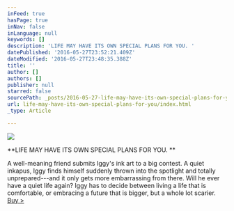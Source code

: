 ```yaml
---
inFeed: true
hasPage: true
inNav: false
inLanguage: null
keywords: []
description: 'LIFE MAY HAVE ITS OWN SPECIAL PLANS FOR YOU. '
datePublished: '2016-05-27T23:52:21.409Z'
dateModified: '2016-05-27T23:48:35.388Z'
title: ''
author: []
authors: []
publisher: null
starred: false
sourcePath: _posts/2016-05-27-life-may-have-its-own-special-plans-for-you.md
url: life-may-have-its-own-special-plans-for-you/index.html
_type: Article

---
```

![](https://the-grid-user-content.s3-us-west-2.amazonaws.com/f703d847-5fb8-4008-80ec-5f54d848e8f2.jpg)

**LIFE MAY HAVE ITS OWN SPECIAL PLANS FOR YOU. **

A well-meaning friend submits Iggy's ink art to a big contest. A quiet inkapus, Iggy finds himself suddenly thrown into the spotlight and totally unprepared---and it only gets more embarrassing from there. Will he ever have a quiet life again? Iggy has to decide between living a life that is comfortable, or embracing a future that is bigger, but a whole lot scarier. [Buy \>][0]

[0]: http://inkapus.com/accidentally-famous/